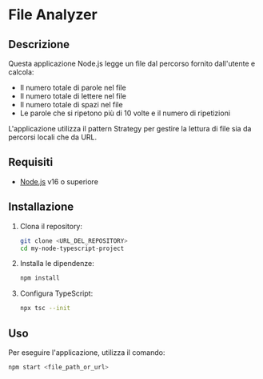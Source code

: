 # File Analyzer

## Descrizione

Questa applicazione Node.js legge un file dal percorso fornito dall'utente e calcola:
- Il numero totale di parole nel file
- Il numero totale di lettere nel file
- Il numero totale di spazi nel file
- Le parole che si ripetono più di 10 volte e il numero di ripetizioni

L'applicazione utilizza il pattern Strategy per gestire la lettura di file sia da percorsi locali che da URL.

## Requisiti

- [Node.js](https://nodejs.org/) v16 o superiore


## Installazione

1. Clona il repository:

    ```sh
    git clone <URL_DEL_REPOSITORY>
    cd my-node-typescript-project
    ```

2. Installa le dipendenze:

    ```sh
    npm install
    ```

3. Configura TypeScript:

    ```sh
    npx tsc --init
    ```

## Uso

Per eseguire l'applicazione, utilizza il comando:

```sh
npm start <file_path_or_url>

